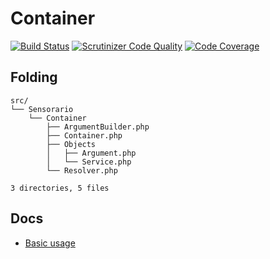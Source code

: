 # Container

[![Build Status](https://scrutinizer-ci.com/g/sensorario/container/badges/build.png?b=master)](https://scrutinizer-ci.com/g/sensorario/container/build-status/master)
[![Scrutinizer Code Quality](https://scrutinizer-ci.com/g/sensorario/container/badges/quality-score.png?b=master)](https://scrutinizer-ci.com/g/sensorario/container/?branch=master)
[![Code Coverage](https://scrutinizer-ci.com/g/sensorario/container/badges/coverage.png?b=master)](https://scrutinizer-ci.com/g/sensorario/container/?branch=master)

## Folding

```
src/
└── Sensorario
    └── Container
        ├── ArgumentBuilder.php
        ├── Container.php
        ├── Objects
        │   ├── Argument.php
        │   └── Service.php
        └── Resolver.php

3 directories, 5 files
```

## Docs

 - [Basic usage][1]

 [1]: doc/basic-usage.md
